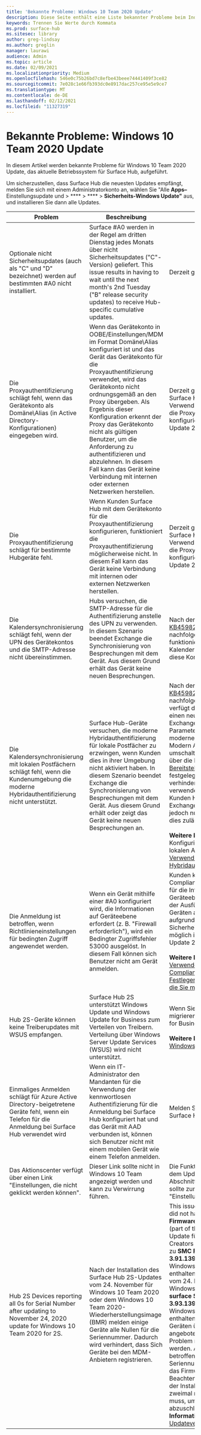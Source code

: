 ```yaml
---
title: 'Bekannte Probleme: Windows 10 Team 2020 Update'
description: Diese Seite enthält eine Liste bekannter Probleme beim Indows 10 Team 2020 Update.
keywords: Trennen Sie Werte durch Kommata
ms.prod: surface-hub
ms.sitesec: library
author: greg-lindsay
ms.author: greglin
manager: laurawi
audience: Admin
ms.topic: article
ms.date: 02/09/2021
ms.localizationpriority: Medium
ms.openlocfilehash: 546e0c75b26bd7c8efbe43beee74441409f3ce82
ms.sourcegitcommit: 7e028c1e66fb393dc0e8917dac257ce95e5e9ce7
ms.translationtype: MT
ms.contentlocale: de-DE
ms.lasthandoff: 02/12/2021
ms.locfileid: "11327319"
---
```

# Bekannte Probleme: Windows 10 Team 2020 Update 

In diesem Artikel werden bekannte Probleme für Windows 10 Team 2020 Update, das aktuelle Betriebssystem für Surface Hub, aufgeführt.

Um sicherzustellen, dass Surface Hub die neuesten Updates empfängt, melden Sie sich mit einem Administratorkonto an, wählen Sie "Alle **Apps–** Einstellungsupdate und  >  ****  >  ****  >  **Sicherheits-Windows Update"** aus, und installieren Sie dann alle Updates.




| Problem                                                                                                   | Beschreibung                                                                                                                                                                                                                                                                                                                                                                                                                             | Abhilfe                                                                                                                                                                                                                                                                                                                                                                                                                                                                                                                            |
| ----------------------------------------------------------------------------------------------------------- | ------------------------------------------------------------------------------------------------------------------------------------------------------------------------------------------------------------------------------------------------------------------------------------------------------------------------------------------------------------------------------------------------------------------------------------------- | ------------------------------------------------------------------------------------------------------------------------------------------------------------------------------------------------------------------------------------------------------------------------------------------------------------------------------------------------------------------------------------------------------------------------------------------------------------------------------------------------------------------------------------- |
| Optionale nicht Sicherheitsupdates (auch als "C" und "D" bezeichnet) werden auf bestimmten #A0 nicht installiert.            | Surface #A0 werden in der Regel am dritten Dienstag jedes Monats über nicht Sicherheitsupdates ("C"-Version) geliefert. This issue results in having to wait until the next month's 2nd Tuesday ("B" release security updates) to receive Hub-specific cumulative updates. | Derzeit gibt es keine Lösung.                                                                                                                                                                                                                                                                                                                                     |
| Die Proxyauthentifizierung schlägt fehl, wenn das Gerätekonto als Domäne\Alias (in Active Directory-Konfigurationen) eingegeben wird.            | Wenn das Gerätekonto in OOBE/Einstellungen/MDM im Format Domäne\Alias konfiguriert ist und das Gerät das Gerätekonto für die Proxyauthentifizierung verwendet, wird das Gerätekonto nicht ordnungsgemäß an den Proxy übergeben. Als Ergebnis dieser Konfiguration erkennt der Proxy das Gerätekonto nicht als gültigen Benutzer, um die Anforderung zu authentifizieren und abzulehnen. In diesem Fall kann das Gerät keine Verbindung mit internen oder externen Netzwerken herstellen. | Derzeit gibt es keine Lösung. Surface Hubs, die für die Verwendung des Gerätekontos für die Proxyauthentifizierung konfiguriert sind, sollten das Update 2020 nicht installieren.                                                                                                                                                                                                                                                                                                                                                                                                |
| Die Proxyauthentifizierung schlägt für bestimmte Hubgeräte fehl.                                                                        | Wenn Kunden Surface Hub mit dem Gerätekonto für die Proxyauthentifizierung konfigurieren, funktioniert die Proxyauthentifizierung möglicherweise nicht. In diesem Fall kann das Gerät keine Verbindung mit internen oder externen Netzwerken herstellen.                                                                                                                                                                                                                                       | Derzeit gibt es keine Lösung. Surface Hubs, die für die Verwendung des Gerätekontos für die Proxyauthentifizierung konfiguriert sind, sollten das Update 2020 nicht installieren.                                                                                                                                                                                                                                                                                                                                                                                                |
| Die Kalendersynchronisierung schlägt fehl, wenn der UPN des Gerätekontos und die SMTP-Adresse nicht übereinstimmen.                                                                        | Hubs versuchen, die SMTP-Adresse für die Authentifizierung anstelle des UPN zu verwenden. In diesem Szenario beendet Exchange die Synchronisierung von Besprechungen mit dem Gerät. Aus diesem Grund erhält das Gerät keine neuen Besprechungen.                                                                                                                                                                                                                                       | Nach der Installation von [KB4598291](https://support.microsoft.com/help/4598291) (oder einem nachfolgenden Windows CU) funktioniert die Kalendersynchronisierung für diese Kontentypen erneut.                                                                                                                                                                                                                                                                                                                                                                                                |
| Die Kalendersynchronisierung mit lokalen Postfächern schlägt fehl, wenn die Kundenumgebung die moderne Hybridauthentifizierung nicht unterstützt.   | Surface Hub-Geräte versuchen, die moderne Hybridauthentifizierung für lokale Postfächer zu erzwingen, wenn Kunden dies in ihrer Umgebung nicht aktiviert haben. In diesem Szenario beendet Exchange die Synchronisierung von Besprechungen mit dem Gerät. Aus diesem Grund erhält oder zeigt das Gerät keine neuen Besprechungen an.                                                                                                                                        | Nach der Installation von [KB4598291](https://support.microsoft.com/help/4598291) (oder einem nachfolgenden Windows CU) verfügt der [SurfaceHub-CSP](https://docs.microsoft.com/windows/client-management/mdm/surfacehub-csp) über einen neuen ExchangeModernAuthEnabled-Parameter, um die hybride moderne Authentifizierung (Hybrid Modern Authentication, HMA) umschalten zu können. Dies kann über die MDM-Richtlinie oder das [Bereitstellungspaket](https://download.microsoft.com/download/8/3/F/83FD5089-D14E-42E3-AF7C-6FC36F80D347/ExchangeModernAuthDisabled.ppkg) auf "false" festgelegt werden, um zu verhindern, dass der Hub HMA verwendet. Alternativ können Kunden HMA in ihrer lokalen Exchange-Umgebung aktivieren – jedoch nur, wenn die Topologie dies zulässt. <br> <br>**Weitere Informationen:** Konfigurieren Exchange Server lokalen Authentifizierung für die [Verwendung der modernen Hybridauthentifizierung.](https://docs.microsoft.com/microsoft-365/enterprise/configure-exchange-server-for-hybrid-modern-authentication)                                                                                                |
| Die Anmeldung ist betroffen, wenn Richtlinieneinstellungen für bedingten Zugriff angewendet werden.                                    | Wenn ein Gerät mithilfe einer #A0 konfiguriert wird, die Informationen auf Geräteebene erfordert (z. B. "Firewall erforderlich"), wird ein Bedingter Zugriffsfehler 53000 ausgelöst. In diesem Fall können sich Benutzer nicht am Gerät anmelden.                                                                                                                                                                                                 | Kunden können Compliancerichtlinieneinstellungen, für die Informationen auf Geräteebene erforderlich sind, von der Ausführung auf Surface Hub-Geräten ausschließen. Wenn dies aufgrund von Compliance- oder Sicherheitseinschränkungen nicht möglich ist, sollten Hubgeräte das Update 2020 nicht installieren.<br> <br>**Weitere Informationen:** [Verwenden Von Compliancerichtlinien zum Festlegen von Regeln für Geräte, die Sie mit Intune verwalten.](https:/docs.microsoft.com/mem/intune/protect/device-compliance-get-started) |
| Hub 2S-Geräte können keine Treiberupdates mit WSUS empfangen.                                             | Surface Hub 2S unterstützt Windows Update und Windows Update for Business zum Verteilen von Treibern. Verteilung über Windows Server Update Services (WSUS) wird nicht unterstützt.                                                                                                                                                                                                                                                                      | Wenn Sie WSUS verwenden, migrieren Sie zu Windows Update for Business.<br> <br>**Weitere Informationen:** [Was ist Windows Update for Business?](https://docs.microsoft.com/windows/deployment/update/waas-manage-updates-wufb)                                                                                                                                                                                                                                                                                                                            |
| Einmaliges Anmelden schlägt für Azure Active Directory-beigetretene Geräte fehl, wenn ein Telefon für die Anmeldung bei Surface Hub verwendet wird | Wenn ein IT-Administrator den Mandanten [](surface-hub-2s-phone-authenticate.md) für die Verwendung der kennwortlosen Authentifizierung für die Anmeldung bei Surface Hub konfiguriert hat und das Gerät mit AAD verbunden ist, können sich Benutzer nicht mit einem mobilen Gerät wie einem Telefon anmelden.                                                                                                       | Melden Sie sich manuell bei Surface Hub an.                                                                                                                                                                                                                                                                                                                                                                                                                                                                                                      |
| Das Aktionscenter verfügt über einen Link "Einstellungen, die nicht geklickt werden können". | Dieser Link sollte nicht in Windows 10 Team angezeigt werden und kann zu Verwirrung führen.   | Die Funktionalität ist mit der vor dem Update 2020 identisch. Der Abschnitt "Apps" des Startmenüs sollte zum Starten der App "Einstellungen" verwendet werden.    |
| Hub 2S Devices reporting all 0s for Serial Number after updating to November 24, 2020 update for Windows 10 Team 2020 for 2S. | Nach der Installation des Surface Hub 2S-Updates vom 24. November für Windows 10 Team 2020 oder dem Windows 10 Team 2020-Wiederherstellungsimage (BMR) melden einige Geräte alle Nullen für die Seriennummer. Dadurch wird verhindert, dass Sich Geräte bei den MDM-Anbietern registrieren.  | This issue occurred when a device did not have **Surface SMC Firmware update 1.177.139.0** (part of the September 1, 2020-Update für Windows 10 Team Creators Update) vor dem Wechsel zu **SMC Firmware Update 3.91.139.0** (im ursprünglichen Windows 10 Team 2020 BMR enthalten oder Teil des Updates vom 24. November 2020 für Windows 10 Team 2020). Da **surface SMC Firmware Update 3.93.139.0** nun im aktuellen Windows 10 Team 2020 BMR enthalten ist und Surface Hub 2S-Geräten über Windows Update angeboten wird, kann dieses Problem nicht mehr behoben werden. Auf Geräten, die bereits betroffen sind, wird eine neue Seriennummer generiert, sobald das Firmwareupdate installiert ist. Beachten Sie, dass das Gerät nach der Installation des Updates zweimal neu gestartet werden muss, um die Installation abzuschließen. **Weitere Informationen:** [Surface Hub-Updateverlauf.](surface-hub-update-history.md) |
